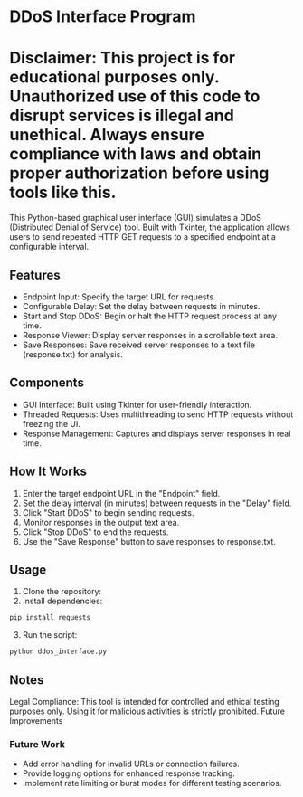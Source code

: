 # DDoS Interface Program

# Disclaimer: This project is for educational purposes only. Unauthorized use of this code to disrupt services is illegal and unethical. Always ensure compliance with laws and obtain proper authorization before using tools like this.

This Python-based graphical user interface (GUI) simulates a DDoS (Distributed Denial of Service) tool. Built with Tkinter, the application allows users to send repeated HTTP GET requests to a specified endpoint at a configurable interval.

## Features

- Endpoint Input: Specify the target URL for requests.
- Configurable Delay: Set the delay between requests in minutes.
- Start and Stop DDoS: Begin or halt the HTTP request process at any time.
- Response Viewer: Display server responses in a scrollable text area.
- Save Responses: Save received server responses to a text file (response.txt) for analysis.

## Components

- GUI Interface: Built using Tkinter for user-friendly interaction.
- Threaded Requests: Uses multithreading to send HTTP requests without freezing the UI.
- Response Management: Captures and displays server responses in real time.

## How It Works
1. Enter the target endpoint URL in the "Endpoint" field.
2. Set the delay interval (in minutes) between requests in the "Delay" field.
3. Click "Start DDoS" to begin sending requests.
4. Monitor responses in the output text area.
5. Click "Stop DDoS" to end the requests.
6. Use the "Save Response" button to save responses to response.txt.

## Usage

1. Clone the repository:
2. Install dependencies:
```bash
pip install requests
```

3. Run the script:
```bash
python ddos_interface.py
```

## Notes
Legal Compliance: This tool is intended for controlled and ethical testing purposes only. Using it for malicious activities is strictly prohibited.
Future Improvements

### Future Work
- Add error handling for invalid URLs or connection failures.
- Provide logging options for enhanced response tracking.
- Implement rate limiting or burst modes for different testing scenarios.
